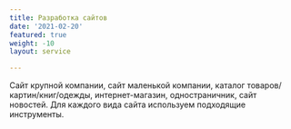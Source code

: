 ```yaml
---
title: Разработка сайтов
date: '2021-02-20'
featured: true
weight: -10
layout: service

---
```

Сайт крупной компании, сайт маленькой компании, каталог товаров/картин/книг/одежды, интернет-магазин, одностраничник, сайт новостей. Для каждого вида сайта используем подходящие инструменты.